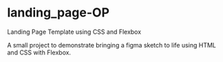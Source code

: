 # landing_page-OP
Landing Page Template using CSS and Flexbox

A small project to demonstrate bringing a figma sketch to life using HTML and CSS with Flexbox.

